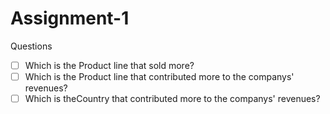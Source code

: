 # Assignment-1

Questions
- [ ] Which is the Product line that sold more?
- [ ] Which is the Product line that contributed more to the companys' revenues?
- [ ] Which is theCountry  that contributed more to the companys' revenues?
